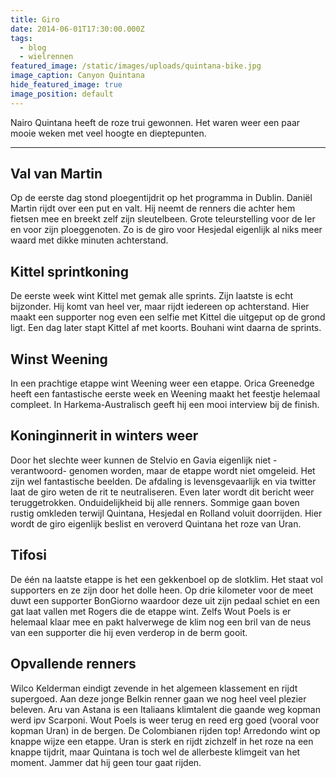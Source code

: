 ```yaml
---
title: Giro
date: 2014-06-01T17:30:00.000Z
tags:
  - blog
  - wielrennen
featured_image: /static/images/uploads/quintana-bike.jpg
image_caption: Canyon Quintana
hide_featured_image: true
image_position: default
---
```

Nairo Quintana heeft de roze trui gewonnen. Het waren weer een paar mooie weken met veel hoogte en dieptepunten.

---

## Val van Martin
Op de eerste dag stond ploegentijdrit op het programma in Dublin. Daniël Martin rijdt over een put en valt. Hij neemt de renners die achter hem fietsen mee en breekt zelf zijn sleutelbeen. Grote teleurstelling voor de Ier en voor zijn ploeggenoten. Zo is de giro voor Hesjedal eigenlijk al niks meer waard met dikke minuten achterstand.

## Kittel sprintkoning
De eerste week wint Kittel met gemak alle sprints. Zijn laatste is echt bijzonder. Hij komt van heel ver, maar rijdt iedereen op achterstand. Hier maakt een supporter nog even een selfie met Kittel die uitgeput op de grond ligt. Een dag later stapt Kittel af met koorts. Bouhani wint daarna de sprints.

## Winst Weening
In een prachtige etappe wint Weening weer een etappe. Orica Greenedge heeft een fantastische eerste week en Weening maakt het feestje helemaal compleet. In Harkema-Australisch geeft hij een mooi interview bij de finish.

## Koninginnerit in winters weer
Door het slechte weer kunnen de Stelvio en Gavia eigenlijk niet -verantwoord- genomen worden, maar de etappe wordt niet omgeleid. Het zijn wel fantastische beelden. De afdaling is levensgevaarlijk en via twitter laat de giro weten de rit te neutraliseren. Even later wordt dit bericht weer teruggetrokken. Onduidelijkheid bij alle renners. Sommige gaan boven rustig omkleden terwijl Quintana, Hesjedal en Rolland voluit doorrijden. Hier wordt de giro eigenlijk beslist en veroverd Quintana het roze van Uran.

## Tifosi
De één na laatste etappe is het een gekkenboel op de slotklim. Het staat vol supporters en ze zijn door het dolle heen. Op drie kilometer voor de meet duwt een supporter BonGiorno waardoor deze uit zijn pedaal schiet en een gat laat vallen met Rogers die de etappe wint. Zelfs Wout Poels is er helemaal klaar mee en pakt halverwege de klim nog een bril van de neus van een supporter die hij even verderop in de berm gooit.

## Opvallende renners
Wilco Kelderman eindigt zevende in het algemeen klassement en rijdt supergoed. Aan deze jonge Belkin renner gaan we nog heel veel plezier beleven. Aru van Astana is een Italiaans klimtalent die gaande weg kopman werd ipv Scarponi. Wout Poels is weer terug en reed erg goed (vooral voor kopman Uran) in de bergen. De Colombianen rijden top! Arredondo wint op knappe wijze een etappe. Uran is sterk en rijdt zichzelf in het roze na een knappe tijdrit, maar Quintana is toch wel de allerbeste klimgeit van het moment. Jammer dat hij geen tour gaat rijden.
